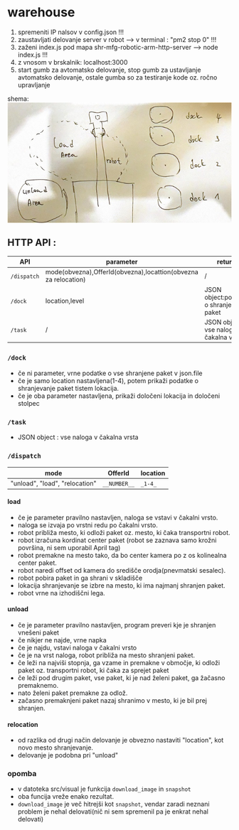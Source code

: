 # warehouse

1. spremeniti IP nalsov v config.json !!!
2. zaustavljati delovanje server v robot --> v terminal : "pm2 stop 0"  !!!
3. zaženi index.js pod mapa shr-mfg-robotic-arm-http-server --> node index.js  !!!
4. z vnosom v brskalnik: localhost:3000
5. start gumb za avtomatsko delovanje, stop gumb za ustavljanje avtomatsko delovanje, ostale gumba so za testiranje kode oz. ročno upravljanje

shema:
![image](public/image/shema.jpg)


## HTTP API :

|API|parameter|return|
|---|---|---
|`/dispatch`|mode(obvezna),OfferId(obvezna),locattion(obvezna za relocation)| /
|`/dock`|location,level |JSON object:podatke o shranjene paket
|`/task`|/|JSON object: vse naloga v čakalna vrsta

### `/dock`               
* če ni parameter, vrne podatke o vse shranjene paket v json.file
* če je samo location nastavljena(1-4), potem prikaži podatke o shranjevanje paket tistem lokacija.
* če je oba parameter nastavljena, prikaži določeni lokacija in določeni stolpec
                                        
### `/task` 
* JSON object : vse naloga v čakalna vrsta

### `/dispatch`       
|mode|OfferId|location|
|---|---|---
|"unload", "load", "relocation"|`__NUMBER__`|`_1-4_`

#### load
* če je parameter pravilno nastavljen, naloga se vstavi v čakalni vrsto.
* naloga se izvaja po vrstni redu po čakalni vrsto.
* robot približa mesto, ki odloži paket oz. mesto, ki čaka transportni robot.
* robot izračuna kordinat center paket (robot se zaznava samo krožni površina, ni sem uporabil April tag)
* robot premakne na mesto tako, da bo center kamera po z os kolinealna center paket.
* robot naredi offset od kamera do središče orodja(pnevmatski sesalec).
* robot pobira paket in ga shrani v skladišče
* lokacija shranjevanje se izbre na mesto, ki ima najmanj shranjen paket.
* robot vrne na izhodiščni lega.

#### unload
* če je parameter pravilno nastavljen, program preveri kje je shranjen vnešeni paket
* če nikjer ne najde, vrne napka
* če je najdu, vstavi naloga v čakalni vrsto
* če je na vrst naloga, robot približa na mesto shranjeni paket.
* če leži na najviši stopnja, ga vzame in premakne v območje, ki odloži paket oz. transportni robot, ki čaka za sprejet paket
* če leži pod drugim paket, vse paket, ki je nad želeni paket, ga žačasno premaknemo.
* nato želeni paket premakne za odlož.
* začasno premaknjeni paket nazaj shranimo v mesto, ki je bil prej shranjen.

#### relocation
* od razlika od drugi način delovanje je obvezno nastaviti "location", kot novo mesto shranjevanje.
* delovanje je podobna pri "unload"

### opomba
* v datoteka src/visual je funkcija `download_image` in `snapshot`
* oba funcija vreže enako rezultat.
* `download_image` je več hitrejši kot `snapshot`, vendar zaradi neznani problem je nehal delovati(nič ni sem spremenil pa je enkrat nehal delovati)

